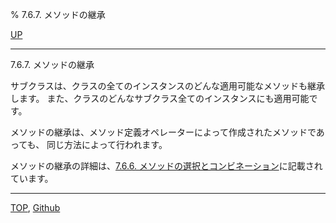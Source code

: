 % 7.6.7. メソッドの継承

[UP](7.6.html)  

---

7.6.7. メソッドの継承


サブクラスは、クラスの全てのインスタンスのどんな適用可能なメソッドも継承します。
また、クラスのどんなサブクラス全てのインスタンスにも適用可能です。

メソッドの継承は、メソッド定義オペレーターによって作成されたメソッドであっても、
同じ方法によって行われます。

メソッドの継承の詳細は、[7.6.6. メソッドの選択とコンビネーション](7.6.6.html)に記載されています。


---
[TOP](index.html),  [Github](https://github.com/nptcl/npt-japanese)

